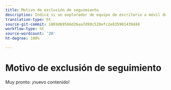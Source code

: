 ```yaml
---
title: Motivo de exclusión de seguimiento
description: Indica si un explorador de equipo de escritorio o móvil deshabilitaron las cookies.
translation-type: ht
source-git-commit: 1869d69566d26aa7d99c520efc2e835901439d48
workflow-type: ht
source-wordcount: '20'
ht-degree: 100%

---
```



# Motivo de exclusión de seguimiento

Muy pronto: ¡nuevo contenido!

